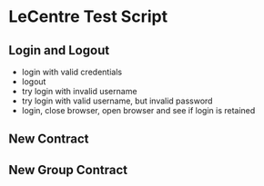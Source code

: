 # LeCentre Test Script

## Login and Logout

- login with valid credentials
- logout
- try login with invalid username
- try login with valid username, but invalid password
- login, close browser, open browser and see if login is retained

## New Contract



## New Group Contract
